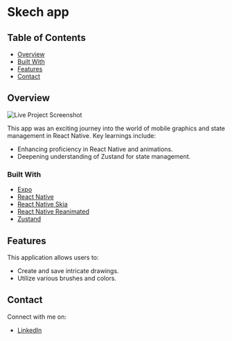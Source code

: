 # Skech app

## Table of Contents

-   [Overview](#overview)
-   [Built With](#built-with)
-   [Features](#features)
-   [Contact](#contact)

## Overview

![Live Project Screenshot](link-to-your-screenshot.png)

This app was an exciting journey into the world of mobile graphics and state management in React Native. Key learnings include:

-   Enhancing proficiency in React Native and animations.
-   Deepening understanding of Zustand for state management.

### Built With

-   [Expo](https://expo.dev/)
-   [React Native](https://reactnative.dev/)
-   [React Native Skia](https://shopify.github.io/react-native-skia/)
-   [React Native Reanimated](https://docs.swmansion.com/react-native-reanimated/)
-   [Zustand](https://github.com/pmndrs/zustand)

## Features

This application allows users to:

-   Create and save intricate drawings.
-   Utilize various brushes and colors.

## Contact

Connect with me on:

-   [LinkedIn](https://www.linkedin.com/in/hubert-w%C3%B3jcik-5852191a6/)
